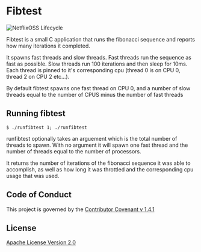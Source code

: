 # Fibtest

![NetflixOSS Lifecycle](https://img.shields.io/osslifecycle/indeedeng/fibtest.svg)

Fibtest is a small C application that runs the fibonacci sequence and reports
how many iterations it completed.

It spawns fast threads and slow threads.  Fast threads run the sequence as fast
as possible.  Slow threads run 100 iterations and then sleep for 10ms.  Each
thread is pinned to it's corresponding cpu (thread 0 is on CPU 0, thread 2 on
CPU 2 etc...).

By default fibtest spawns one fast thread on CPU 0, and a number of slow
threads equal to the number of CPUS minus the number of fast threads

## Running fibtest
```
$ ./runfibtest 1; ./runfibtest
```

runfibtest optionally takes an arguement which is the total number of threads to spawn. With
no argument it will spawn one fast thread and  the number of threads equal to the number of processors.

It returns the number of iterations of the fibonacci sequence it was able to accomplish, as well as how
long it was throttled and the corresponding cpu usage that was used.

## Code of Conduct
This project is governed by the [Contributor Covenant v 1.4.1](CODE_OF_CONDUCT.md)

## License

[Apache License Version 2.0](https://github.com/indeedeng/throttletest/blob/master/LICENSE)
